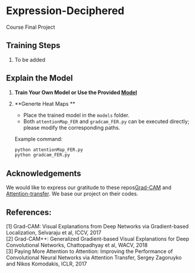 # Expression-Deciphered
Course Final Project

## Training Steps

1. To be added

## Explain the Model

1. **Train Your Own Model or Use the Provided [Model](https://drive.google.com/file/d/1Wqx9NfS51fGHNFW1JDjFCZ5ZOjGZ1Rev/view?usp=sharing)**
2. **Generte Heat Maps **
    - Place the trained model in the `models` folder.
    - Both `attentionMap_FER` and `gradcam_FER.py` can be executed directly; please modify the corresponding paths.

    Example command:
    ```bash
    python attentionMap_FER.py
    python gradcam_FER.py
    ```
## Acknowledgements

We would like to express our gratitude to these repos[Grad-CAM]([https://link-to-their-work.com](https://github.com/1Konny/gradcam_plus_plus-pytorch)https://github.com/1Konny/gradcam_plus_plus-pytorch)
and [Attention-transfer](https://github.com/szagoruyko/attention-transfer). We base our project on their codes.

## References:
[1] Grad-CAM: Visual Explanations from Deep Networks via Gradient-based Localization, Selvaraju et al, ICCV, 2017 <br>
[2] Grad-CAM++: Generalized Gradient-based Visual Explanations for Deep Convolutional Networks, Chattopadhyay et al, WACV, 2018 <br>
[3] Paying More Attention to Attention: Improving the Performance of Convolutional Neural Networks via Attention Transfer, Sergey Zagoruyko and Nikos Komodakis, ICLR, 2017
